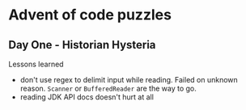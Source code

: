 # Advent of code puzzles

## Day One - Historian Hysteria
Lessons learned
- don't use regex to delimit input while reading. Failed on unknown reason. `Scanner` or `BufferedReader` are the way to go.
- reading JDK API docs doesn't hurt at all
